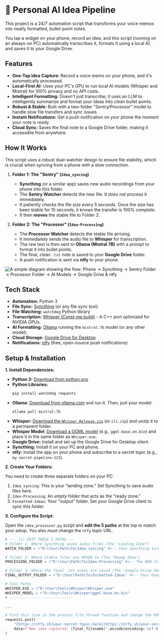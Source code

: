 # 🤖 Personal AI Idea Pipeline

This project is a 24/7 automation script that transforms your voice memos into neatly formatted, bullet-point notes.

You tap a widget on your phone, record an idea, and this script (running on an always-on PC) automatically transcribes it, formats it using a local AI, and saves it to your Google Drive.

## Features

* **One-Tap Idea Capture:** Record a voice memo on your phone, and it's automatically processed.
* **Local-First AI:** Uses your PC's GPU to run local AI models (Whisper and Mistral) for 100% privacy and no API costs.
* **Intelligent Formatting:** Doesn't just transcribe; it uses an LLM to intelligently summarize and format your ideas into clean bullet points.
* **Robust & Stable:** Built with a two-folder "Sentry/Processor" model to handle slow file transfers and sync issues.
* **Instant Notifications:** Get a push notification on your phone the moment your note is ready.
* **Cloud Sync:** Saves the final note to a Google Drive folder, making it accessible from anywhere.

## How It Works

This script uses a robust dual-watcher design to ensure file stability, which is crucial when syncing from a phone with a slow connection.

1.  **Folder 1: The "Sentry" (`Idea_syncing`)**
    * **Syncthing** (or a similar app) saves new audio recordings from your phone into this folder.
    * The **Sentry Watcher** detects the new file. It *does not* process it immediately.
    * It patiently checks the file size every 5 seconds. Once the size has been stable for 15 seconds, it knows the transfer is 100% complete.
    * It then **moves** the stable file to Folder 2.

2.  **Folder 2: The "Processor" (`Idea-Processing`)**
    * The **Processor Watcher** detects the stable file arriving.
    * It immediately sends the audio file to **Whisper** for transcription.
    * The raw text is then sent to **Ollama (Mistral 7B)** with a prompt to format it into bullet points.
    * The final, clean `.txt` note is saved to your **Google Drive** folder.
    * A push notification is sent via **ntfy** to your phone.

![A simple diagram showing the flow: Phone -> Syncthing -> Sentry Folder -> Processor Folder -> AI Models -> Google Drive & ntfy](https://i.imgur.com/83ZkFvT.png)

## Tech Stack

* **Automation:** Python 3
* **File Sync:** [Syncthing](https://syncthing.net/) (or any file sync tool)
* **File Watching:** `watchdog` Python library
* **Transcription:** [Whisper (Const-me build)](https://github.com/Const-me/Whisper) - A C++ port optimized for NVIDIA GPUs.
* **AI Formatting:** [Ollama](https://ollama.com/) running the `mistral:7b` model (or any other model).
* **Cloud Storage:** [Google Drive for Desktop](https://www.google.com/drive/download/)
* **Notifications:** [ntfy](https://ntfy.sh/) (free, open-source push notifications)

## Setup & Installation

**1. Install Dependencies:**

* **Python 3:** [Download from python.org](https://www.python.org/downloads/).
* **Python Libraries:**
    ```bash
    pip install watchdog requests
    ```
* **Ollama:** [Download from ollama.com](https://ollama.com/) and run it. Then, pull your model:
    ```bash
    ollama pull mistral:7b
    ```
* **Whisper:** [Download the `Whisper.Release.zip`](https://github.com/Const-me/Whisper/releases) (or `cli.zip`) and unzip it to a permanent folder.
* **Whisper Model:** [Download a GGML model](https://huggingface.co/ggerganov/whisper.cpp/tree/main) (e.g., `ggml-base.en.bin`) and place it in the same folder as `Whisper.exe`.
* **Google Drive:** Install and set up the Google Drive for Desktop client.
* **Syncthing:** Install it on your PC and phone.
* **ntfy:** Install the app on your phone and subscribe to a secret topic (e.g., `my-secret-pipeline-123`).

**2. Create Your Folders:**

You need to create three separate folders on your PC:

1.  `Idea_syncing`: This is your "landing zone." Set Syncthing to save audio files here.
2.  `Idea-Processing`: An *empty* folder that acts as the "ready zone."
3.  `Formatted-Ideas`: Your "output" folder. Set your Google Drive client to sync this folder.

**3. Configure the Script:**

Open the `idea_processor.py` script and **edit the 5 paths** at the top to match your setup. You also *must* change the `ntfy` topic URL.

```python
# --- (1) EDIT THESE 5 PATHS ---
# Folder 1: Where Syncthing saves audio files (The "Landing Zone")
WATCH_FOLDER = r"D:\Your\Path\To\Idea_syncing" #<-- Your Syncthing target folder

# Folder 2: Where stable files are MOVED to (The "Ready Zone")
PROCESSING_FOLDER = r"D:\Your\Path\To\Idea-Processing" #<-- The NEW folder you just created

# Folder 3: Where the final .txt notes are saved (The "Google Drive Zone")
FINAL_OUTPUT_FOLDER = r"D:\Your\Path\To\Formatted-Ideas" #<-- Your Google Drive folder

# Tool Paths
WHISPER_EXE = r"D:\Your\Tools\Whisper\Whisper.exe"
WHISPER_MODEL = r"D:\Your\Tools\Whisper\ggml-base.en.bin"
# -----------------------------

...

# Find this line in the process_file_thread function and change the URL
requests.post(
    "[https://ntfy.sh/your-secret-topic-here](https://ntfy.sh/your-secret-topic-here)", # <-- CHANGE THIS
    data=f"New idea captured: {final_filename}".encode(encoding='utf-8')
)
